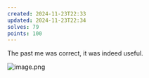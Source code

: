 ```yaml
---
created: 2024-11-23T22:33
updated: 2024-11-23T22:34
solves: 79
points: 100
---
```


The past me was correct, it was indeed useful.

![image.png](https://res.cloudinary.com/kumonochisanaka/image/upload/v1732419259/2024/11/276d01aed869312265d81e9ff1bceb22.png)
